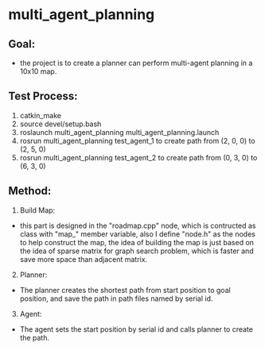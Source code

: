 # multi_agent_planning

## Goal:
- the project is to create a planner can perform multi-agent planning in a 10x10 map.

## Test Process:
1. catkin_make
2. source devel/setup.bash
3. roslaunch multi_agent_planning multi_agent_planning.launch
4. rosrun multi_agent_planning test_agent_1 to create path from (2, 0, 0) to (2, 5, 0)
5. rosrun multi_agent_planning test_agent_2 to create path from (0, 3, 0) to (6, 3, 0)

## Method:
1. Build Map:
- this part is designed in the "roadmap.cpp" node, which is contructed as class with "map_" member variable, also I define
"node.h" as the nodes to help construct the map, the idea of building the map is just based on the idea of sparse matrix for
graph search problem, which is faster and save more space than adjacent matrix.

2. Planner:
- The planner creates the shortest path from start position to goal position, and save the path in path files named by serial id.

3. Agent:
- The agent sets the start position by serial id and calls planner to create the path.


